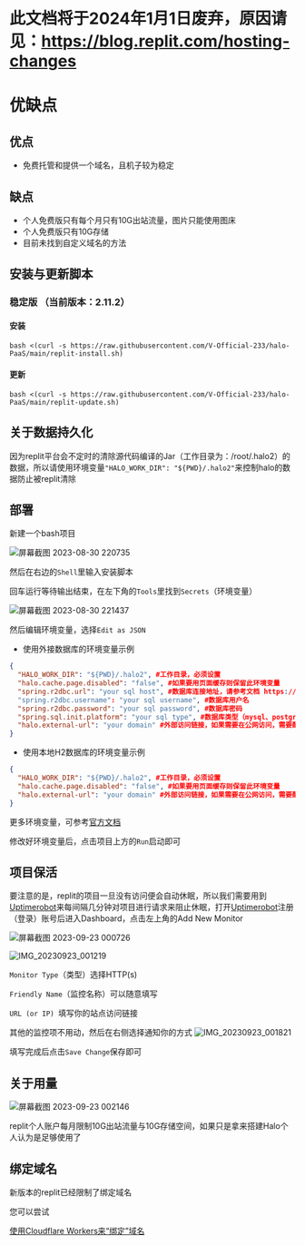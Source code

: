 # 此文档将于2024年1月1日废弃，原因请见：https://blog.replit.com/hosting-changes

# 优缺点
## 优点
- 免费托管和提供一个域名，且机子较为稳定

## 缺点
- 个人免费版只有每个月只有10G出站流量，图片只能使用图床
- 个人免费版只有10G存储
- 目前未找到自定义域名的方法

## 安装与更新脚本
### 稳定版 （当前版本：2.11.2）
#### 安装

```
bash <(curl -s https://raw.githubusercontent.com/V-Official-233/halo-PaaS/main/replit-install.sh)
```
#### 更新

```
bash <(curl -s https://raw.githubusercontent.com/V-Official-233/halo-PaaS/main/replit-update.sh)
```

## 关于数据持久化
因为replit平台会不定时的清除源代码编译的Jar（工作目录为：/root/.halo2）的数据，所以请使用环境变量`"HALO_WORK_DIR": "${PWD}/.halo2"`来控制halo的数据防止被replit清除


## 部署

新建一个bash项目

![屏幕截图 2023-08-30 220735](https://github.com/V-Official-233/halo-PaaS/assets/104217168/dcab5433-48f2-4dba-b1c7-6415ec4d8c6b)

然后在右边的`Shell`里输入安装脚本

回车运行等待输出结束，在左下角的`Tools`里找到`Secrets`（环境变量）

![屏幕截图 2023-08-30 221437](https://github.com/V-Official-233/halo-PaaS/assets/104217168/57e4097b-cc98-455b-b41a-ce58d198a81c)

然后编辑环境变量，选择`Edit as JSON` 

- 使用外接数据库的环境变量示例
```json
{
  "HALO_WORK_DIR": "${PWD}/.halo2", #工作目录，必须设置
  "halo.cache.page.disabled": "false", #如果要用页面缓存则保留此环境变量
  "spring.r2dbc.url": "your sql host", #数据库连接地址，请参考文档 https://docs.halo.run/getting-started/install/docker-compose 设置
  "spring.r2dbc.username": "your sql username", #数据库用户名
  "spring.r2dbc.password": "your sql password", #数据库密码
  "spring.sql.init.platform": "your sql type", #数据库类型（mysql、postgresql、H2）
  "halo.external-url": "your domain" #外部访问链接，如果需要在公网访问，需要配置为实际访问地址（例：https://www.halo.run）
}
```

- 使用本地H2数据库的环境变量示例
```json
{
  "HALO_WORK_DIR": "${PWD}/.halo2", #工作目录，必须设置
  "halo.cache.page.disabled": "false", #如果要用页面缓存则保留此环境变量
  "halo.external-url": "your domain" #外部访问链接，如果需要在公网访问，需要配置为实际访问地址（例：https://www.halo.run）
}
```
更多环境变量，可参考[官方文档](https://docs.halo.run/getting-started/install/docker-compose#%E5%88%9B%E5%BB%BA%E5%AE%B9%E5%99%A8%E7%BB%84)

修改好环境变量后，点击项目上方的`Run`启动即可

## 项目保活
要注意的是，replit的项目一旦没有访问便会自动休眠，所以我们需要用到[Uptimerobot](https://uptimerobot.com)来每间隔几分钟对项目进行请求来阻止休眠，打开[Uptimerobot](https://uptimerobot.com)注册（登录）账号后进入Dashboard，点击左上角的Add New Monitor

![屏幕截图 2023-09-23 000726](https://github.com/V-Official-233/halo-PaaS/assets/104217168/8b775108-2847-4aeb-8e28-7158c0cd36fb)

![IMG_20230923_001219](https://github.com/V-Official-233/halo-PaaS/assets/104217168/fce72d9f-3916-4dc0-97d1-9f8953358020)

`Monitor Type`（类型）选择HTTP(s)

`Friendly Name`（监控名称）可以随意填写

`URL (or IP) `填写你的站点访问链接

其他的监控项不用动，然后在右侧选择通知你的方式
![IMG_20230923_001821](https://github.com/V-Official-233/halo-PaaS/assets/104217168/3fe409d8-16b4-434a-bee3-ac4a5628897d)

填写完成后点击`Save Change`保存即可

## 关于用量
![屏幕截图 2023-09-23 002146](https://github.com/V-Official-233/halo-PaaS/assets/104217168/1074c244-f4c8-4f67-85b2-e7b863ec45a5)

replit个人账户每月限制10G出站流量与10G存储空间，如果只是拿来搭建Halo个人认为是足够使用了

## 绑定域名
新版本的replit已经限制了绑定域名

您可以尝试

[使用Cloudflare Workers来“绑定”域名](https://github.com/V-Official-233/halo-PaaS/blob/main/docs/Cloudflare-Workers.md)

